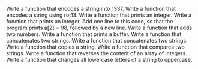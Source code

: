 Write a function that encodes a string into 1337.
Write a function that encodes a string using rot13.
Write a function that prints an integer.
Write a function that prints an integer.
Add one line to this code, so that the program prints a[2] = 98, followed by a new line.
Write a function that adds two numbers.
Write a function that prints a buffer.
Write a function that concatenates two strings.
Write a function that concatenates two strings.
Write a function that copies a string.
Write a function that compares two strings.
Write a function that reverses the content of an array of integers.
Write a function that changes all lowercase letters of a string to uppercase.
